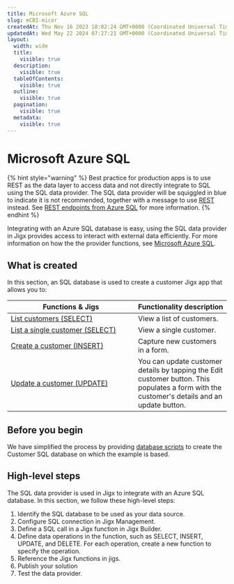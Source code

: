 ```yaml
---
title: Microsoft Azure SQL
slug: mCBI-micor
createdAt: Thu Nov 16 2023 18:02:24 GMT+0000 (Coordinated Universal Time)
updatedAt: Wed May 22 2024 07:27:21 GMT+0000 (Coordinated Universal Time)
layout:
  width: wide
  title:
    visible: true
  description:
    visible: true
  tableOfContents:
    visible: true
  outline:
    visible: true
  pagination:
    visible: true
  metadata:
    visible: true
---
```


# Microsoft Azure SQL

{% hint style="warning" %}
Best practice for production apps is to use REST as the data layer to access data and not directly integrate to SQL using the SQL data provider. The SQL data provider will be squiggled in blue to indicate it is not recommended, together with a message to use [REST](https://docs.jigx.com/building-apps-with-jigx/data/data-providers/rest) instead. See [REST endpoints from Azure SQL](https://docs.jigx.com/building-apps-with-jigx/data/data-providers/microsoft-azure-sql/rest-endpoints-from-azure-sql) for more information.
{% endhint %}

Integrating with an Azure SQL database is easy, using the SQL data provider in Jigx provides access to interact with external data efficiently. For more information on how the the provider functions, see [Microsoft Azure SQL](https://docs.jigx.com/building-apps-with-jigx/data/data-providers/microsoft-azure-sql).

## What is created

In this section, an SQL database is used to create a customer Jigx app that allows you to:

<table><thead><tr><th width="276.41796875">Functions &#x26; Jigs</th><th>Functionality description</th></tr></thead><tbody><tr><td><a href="List customers _SELECT_.md">List customers (SELECT)</a></td><td>View a list of customers.</td></tr><tr><td><a href="List a single customer _SELECT_.md">List a single customer (SELECT)</a></td><td>View a single customer.</td></tr><tr><td><a href="Create a customer _INSERT_.md">Create a customer (INSERT)</a></td><td>Capture new customers in a form.</td></tr><tr><td><a href="Update a customer _UPDATE_.md">Update a customer (UPDATE)</a></td><td>You can update customer details by tapping the Edit customer button. This populates a form with the customer's details and an update button.</td></tr></tbody></table>

## Before you begin

We have simplified the process by providing [database scripts](<Database Scripts.md>) to create the Customer SQL database on which the example is based.

## High-level steps

The SQL data provider is used in Jigx to integrate with an Azure SQL database. In this section, we follow these high-level steps:

1. Identify the SQL database to be used as your data source.
2. Configure SQL connection in Jigx Management.
3. Define a SQL call in a Jigx function in Jigx Builder.
4. Define data operations in the function, such as SELECT, INSERT, UPDATE, and DELETE. For each operation, create a new function to specify the operation.
5. Reference the Jigx functions in jigs.
6. Publish your solution
7. Test the data provider.
